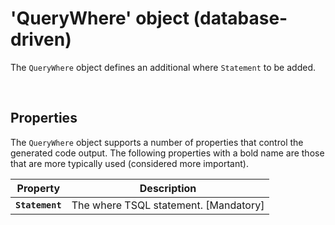 # 'QueryWhere' object (database-driven)

The `QueryWhere` object defines an additional where `Statement` to be added.

<br/>

## Properties
The `QueryWhere` object supports a number of properties that control the generated code output. The following properties with a bold name are those that are more typically used (considered more important).

Property | Description
-|-
**`Statement`** | The where TSQL statement. [Mandatory]

